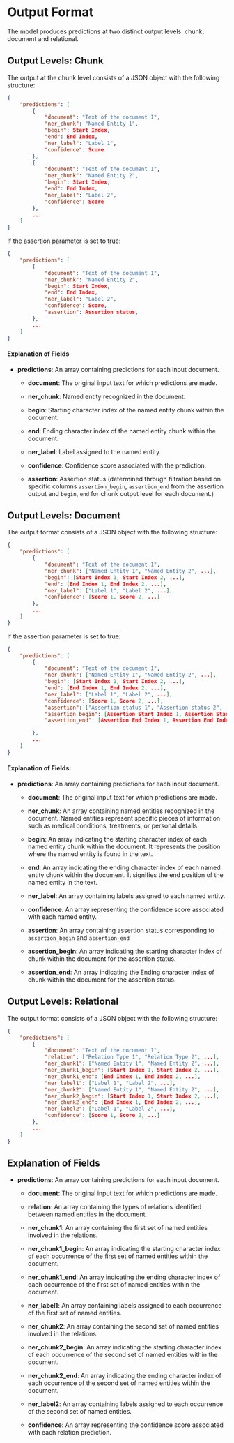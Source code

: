 # Output Format

The model produces predictions at two distinct output levels: chunk, document and relational.

## Output Levels: Chunk

The output at the chunk level consists of a JSON object with the following structure:

```json
{
    "predictions": [
        {
            "document": "Text of the document 1",
            "ner_chunk": "Named Entity 1",
            "begin": Start Index,
            "end": End Index,
            "ner_label": "Label 1",
            "confidence": Score
        },
        {
            "document": "Text of the document 1",
            "ner_chunk": "Named Entity 2",
            "begin": Start Index,
            "end": End Index,
            "ner_label": "Label 2",
            "confidence": Score
        },
        ...
    ]
}

```

If the assertion parameter is set to true:

```json
{
    "predictions": [
        {
            "document": "Text of the document 1",
            "ner_chunk": "Named Entity 2",
            "begin": Start Index,
            "end": End Index,
            "ner_label": "Label 2",
            "confidence": Score,
            "assertion": Assertion status,
        },
        ...
    ]
}

```

#### Explanation of Fields

- **predictions**: An array containing predictions for each input document.

    - **document**: The original input text for which predictions are made.

    - **ner_chunk**: Named entity recognized in the document.

    - **begin**: Starting character index of the named entity chunk within the document.

    - **end**: Ending character index of the named entity chunk within the document.

    - **ner_label**: Label assigned to the named entity.

    - **confidence**: Confidence score associated with the prediction.

    - **assertion**: Assertion status (determined through filtration based on specific columns `assertion_begin`, `assertion_end` from the assertion output and `begin`, `end` for chunk output level for each document.)





## Output Levels: Document

The output format consists of a JSON object with the following structure:

```json
{
    "predictions": [
        {
            "document": "Text of the document 1",
            "ner_chunk": ["Named Entity 1", "Named Entity 2", ...],
            "begin": [Start Index 1, Start Index 2, ...],
            "end": [End Index 1, End Index 2, ...],
            "ner_label": ["Label 1", "Label 2", ...],
            "confidence": [Score 1, Score 2, ...]
        },
        ...
    ]
}
```



If the assertion parameter is set to true:


```json
{
    "predictions": [
        {
            "document": "Text of the document 1",
            "ner_chunk": ["Named Entity 1", "Named Entity 2", ...],
            "begin": [Start Index 1, Start Index 2, ...],
            "end": [End Index 1, End Index 2, ...],
            "ner_label": ["Label 1", "Label 2", ...],
            "confidence": [Score 1, Score 2, ...],
            "assertion": ["Assertion status 1", "Assertion status 2", ...],
            "assertion_begin": [Assertion Start Index 1, Assertion Start Index 2, ...],
            "assertion_end": [Assertion End Index 1, Assertion End Index 2, ...],

        },
        ...
    ]
}
```


#### Explanation of Fields:

- **predictions**: An array containing predictions for each input document.

    - **document**:  The original input text for which predictions are made.

    - **ner_chunk**: An array containing named entities recognized in the document. Named entities represent specific pieces of information such as medical conditions, treatments, or personal details.

    - **begin**: An array indicating the starting character index of each named entity chunk within the document. It represents the position where the named entity is found in the text.

    - **end**: An array indicating the ending character index of each named entity chunk within the document. It signifies the end position of the named entity in the text.

    - **ner_label**: An array containing labels assigned to each named entity.

    - **confidence**: An array representing the confidence score associated with each named entity.

    - **assertion**: An array containing assertion status corresponding to `assertion_begin` and `assertion_end`

    - **assertion_begin**: An array indicating the starting character index of chunk within the document for the assertion status.

    - **assertion_end**: An array indicating the Ending character index of chunk within the document for the assertion status.


## Output Levels: Relational

The output format consists of a JSON object with the following structure:

```json
{
    "predictions": [
        {
            "document": "Text of the document 1",
            "relation": ["Relation Type 1", "Relation Type 2", ...],
            "ner_chunk1": ["Named Entity 1", "Named Entity 2", ...],
            "ner_chunk1_begin": [Start Index 1, Start Index 2, ...],
            "ner_chunk1_end": [End Index 1, End Index 2, ...],
            "ner_label1": ["Label 1", "Label 2", ...],
            "ner_chunk2": ["Named Entity 1", "Named Entity 2", ...],
            "ner_chunk2_begin": [Start Index 1, Start Index 2, ...],
            "ner_chunk2_end": [End Index 1, End Index 2, ...],
            "ner_label2": ["Label 1", "Label 2", ...],
            "confidence": [Score 1, Score 2, ...]
        },
        ...
    ]
}
```

## Explanation of Fields

- **predictions**: An array containing predictions for each input document.

    - **document**: The original input text for which predictions are made.

    - **relation**: An array containing the types of relations identified between named entities in the document.

    - **ner_chunk1**: An array containing the first set of named entities involved in the relations.

    - **ner_chunk1_begin**: An array indicating the starting character index of each occurrence of the first set of named entities within the document.

    - **ner_chunk1_end**: An array indicating the ending character index of each occurrence of the first set of named entities within the document.

    - **ner_label1**: An array containing labels assigned to each occurrence of the first set of named entities.

    - **ner_chunk2**: An array containing the second set of named entities involved in the relations.

    - **ner_chunk2_begin**: An array indicating the starting character index of each occurrence of the second set of named entities within the document.

    - **ner_chunk2_end**: An array indicating the ending character index of each occurrence of the second set of named entities within the document.

    - **ner_label2**: An array containing labels assigned to each occurrence of the second set of named entities.

    - **confidence**: An array representing the confidence score associated with each relation prediction.



